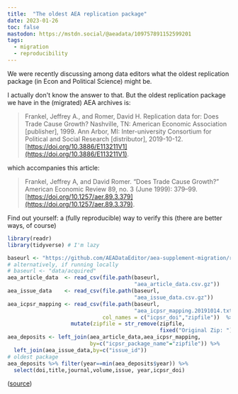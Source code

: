 ```yaml
---
title:  "The oldest AEA replication package"
date: 2023-01-26
toc: false
mastodon: https://mstdn.social/@aeadata/109757891152599201
tags:
  - migration
  - reproducibility
---
```


We were recently discussing among data editors what the oldest replication package (in Econ and Political Science) might be.

<!-- more -->

I actually don't know the answer to that. But the oldest replication package we have in the (migrated) AEA archives is:

> Frankel, Jeffrey A., and Romer, David H. Replication data for: Does Trade Cause Growth? Nashville, TN: American Economic Association [publisher], 1999. Ann Arbor, MI: Inter-university Consortium for Political and Social Research [distributor], 2019-10-12. [https://doi.org/10.3886/E113211V1](https://doi.org/10.3886/E113211V1).

which accompanies this article:

> Frankel, Jeffrey A, and David Romer. “Does Trade Cause Growth?” American Economic Review 89, no. 3 (June 1999): 379–99. [https://doi.org/10.1257/aer.89.3.379](https://doi.org/10.1257/aer.89.3.379).

Find out yourself: a (fully reproducible) way to verify this (there are better ways, of course)

```r
library(readr)
library(tidyverse) # I'm lazy

baseurl <- "https://github.com/AEADataEditor/aea-supplement-migration/raw/master/data/acquired"
# alternatively, if running locally
# baseurl <- "data/acquired"
aea_article_data  <- read_csv(file.path(baseurl,
                                        "aea_article_data.csv.gz"))
aea_issue_data    <- read_csv(file.path(baseurl,
                                        "aea_issue_data.csv.gz"))
aea_icpsr_mapping <- read_csv(file.path(baseurl,
                                        "aea_icpsr_mapping.20191014.txt"),
                              col_names = c("icpsr_doi","zipfile"))  %>% 
                    mutate(zipfile = str_remove(zipfile,
                                                fixed("Original Zip: ")))
aea_deposits <- left_join(aea_article_data,aea_icpsr_mapping,
                          by=c("icpsr_package_name"="zipfile")) %>% 
  left_join(aea_issue_data,by=c("issue_id"))
# oldest package
aea_deposits %>% filter(year==min(aea_deposits$year)) %>% 
  select(doi,title,journal,volume,issue, year,icpsr_doi)

```

([source](https://github.com/AEADataEditor/aea-supplement-migration/blob/ab235cbf1e0e1965a71263d15e1d0f3983fdba9c/programs/oldest-package.R))